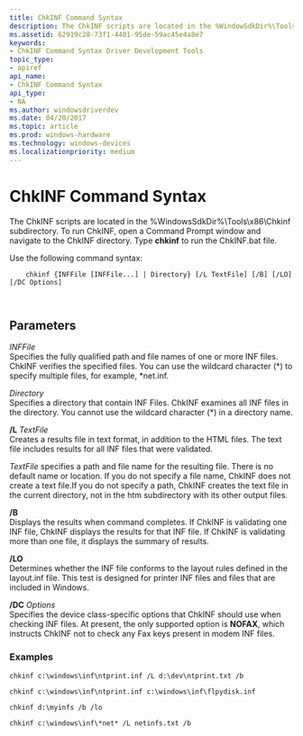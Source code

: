 ```yaml
---
title: ChkINF Command Syntax
description: The ChkINF scripts are located in the %WindowSdkDir%\Tools\x86\Chkinf subdirectory.
ms.assetid: 62919c28-73f1-4401-95de-59ac45e4a8e7
keywords:
- ChkINF Command Syntax Driver Development Tools
topic_type:
- apiref
api_name:
- ChkINF Command Syntax
api_type:
- NA
ms.author: windowsdriverdev
ms.date: 04/20/2017
ms.topic: article
ms.prod: windows-hardware
ms.technology: windows-devices
ms.localizationpriority: medium
---
```


# ChkINF Command Syntax


The ChkINF scripts are located in the %WindowsSdkDir%\\Tools\\x86\\Chkinf subdirectory. To run ChkINF, open a Command Prompt window and navigate to the ChkINF directory. Type **chkinf** to run the ChkINF.bat file.

Use the following command syntax:

```
    chkinf {INFFile [INFFile...] | Directory} [/L TextFile] [/B] [/LO] [/DC Options]

   
```

## <span id="ddk_chkinf_command_syntax_tools"></span><span id="DDK_CHKINF_COMMAND_SYNTAX_TOOLS"></span>Parameters


<span id="_______INFFile______"></span><span id="_______inffile______"></span><span id="_______INFFILE______"></span> *INFFile*   
Specifies the fully qualified path and file names of one or more INF files. ChkINF verifies the specified files. You can use the wildcard character (\*) to specify multiple files, for example, \*net.inf.

<span id="_______Directory______"></span><span id="_______directory______"></span><span id="_______DIRECTORY______"></span> *Directory*   
Specifies a directory that contain INF Files. ChkINF examines all INF files in the directory. You cannot use the wildcard character (\*) in a directory name.

<span id="________L_______TextFile______"></span><span id="________l_______textfile______"></span><span id="________L_______TEXTFILE______"></span> **/L** *TextFile*   
Creates a results file in text format, in addition to the HTML files. The text file includes results for all INF files that were validated.

*TextFile* specifies a path and file name for the resulting file. There is no default name or location. If you do not specify a file name, ChkINF does not create a text file.If you do not specify a path, ChkINF creates the text file in the current directory, not in the htm subdirectory with its other output files.

<span id="________B______"></span><span id="________b______"></span> **/B**   
Displays the results when command completes. If ChkINF is validating one INF file, ChkINF displays the results for that INF file. If ChkINF is validating more than one file, it displays the summary of results.

<span id="________LO______"></span><span id="________lo______"></span> **/LO**   
Determines whether the INF file conforms to the layout rules defined in the layout.inf file. This test is designed for printer INF files and files that are included in Windows.

<span id="________DC________Options______"></span><span id="________dc________options______"></span><span id="________DC________OPTIONS______"></span> **/DC** *Options*   
Specifies the device class-specific options that ChkINF should use when checking INF files. At present, the only supported option is **NOFAX**, which instructs ChkINF not to check any Fax keys present in modem INF files.

### <span id="examples"></span><span id="EXAMPLES"></span>Examples

```
chkinf c:\windows\inf\ntprint.inf /L d:\dev\ntprint.txt /b
```

```
chkinf c:\windows\inf\ntprint.inf c:\windows\inf\flpydisk.inf
```

```
chkinf d:\myinfs /b /lo
```

```
chkinf c:\windows\inf\*net* /L netinfs.txt /b
```

 

 





